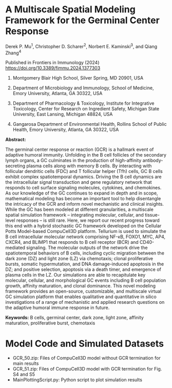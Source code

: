 # A Multiscale Spatial Modeling Framework for the Germinal Center Response

Derek P. Mu<sup>1</sup>, Christopher D. Scharer<sup>2</sup>, Norbert E. Kaminski<sup>3</sup>, and Qiang Zhang<sup>4</sup> 

Published in Frontiers in Immunology (2024) https://doi.org/10.3389/fimmu.2024.1377303

1. Montgomery Blair High School, Silver Spring, MD 20901, USA

2. Department of Microbiology and Immunology, School of Medicine, Emory University, Atlanta, GA 30322, USA

3. Department of Pharmacology & Toxicology, Institute for Integrative Toxicology, Center for Research on Ingredient Safety, Michigan State University, East Lansing, Michigan 48824, USA

4. Gangarosa Department of Environmental Health, Rollins School of Public Health, Emory University, Atlanta, GA 30322, USA
 

**Abstract:**

The germinal center response or reaction (GCR) is a hallmark event of adaptive humoral immunity. Unfolding in the B cell follicles of the secondary lymph organs, a GC culminates in the production of high-affinity antibody-secreting plasma cells along with memory B cells. By interacting with follicular dendritic cells (FDC) and T follicular helper (Tfh) cells, GC B cells exhibit complex spatiotemporal dynamics. Driving the B cell dynamics are the intracellular signal transduction and gene regulatory network that responds to cell surface signaling molecules, cytokines, and chemokines. As our knowledge of the GC continues to expand in depth and in scope, mathematical modeling has become an important tool to help disentangle the intricacy of the GCR and inform novel mechanistic and clinical insights. While the GC has been modeled at different granularities, a multiscale spatial simulation framework – integrating molecular, cellular, and tissue-level responses – is still rare. Here, we report our recent progress toward this end with a hybrid stochastic GC framework developed on the Cellular Potts Model-based CompuCell3D platform. Tellurium is used to simulate the B cell intracellular molecular network comprising NF-κB, FOXO1, MYC, AP4, CXCR4, and BLIMP1 that responds to B cell receptor (BCR) and CD40-mediated signaling. The molecular outputs of the network drive the spatiotemporal behaviors of B cells, including cyclic migration between the dark zone (DZ) and light zone (LZ) via chemotaxis; clonal proliferative bursts, somatic hypermutation, and DNA damage-induced apoptosis in the DZ; and positive selection, apoptosis via a death timer, and emergence of plasma cells in the LZ. Our simulations are able to recapitulate key molecular, cellular, and morphological GC events including B cell population growth, affinity maturation, and clonal dominance. This novel modeling framework provides an open-source, customizable, and multiscale virtual GC simulation platform that enables qualitative and quantitative in silico investigations of a range of mechanistic and applied research questions on the adaptive humoral immune response in future.

**Keywords:** B cells, germinal center, dark zone, light zone, affinity maturation, proliferative burst, chemotaxis


#  Model Code and Simulated Datasets
- GCR_50.zip: Files of CompuCell3D model without GCR termination for main results
- GCR_51.zip: Files of CompuCell3D model with GCR termination for Fig. S4 and S5
- MainPlottingScript.py: Python script to plot simulation results
